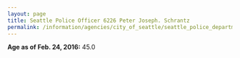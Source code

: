 ```yaml
---
layout: page
title: Seattle Police Officer 6226 Peter Joseph. Schrantz
permalink: /information/agencies/city_of_seattle/seattle_police_department/copbook/6226/
---
```


**Age as of Feb. 24, 2016:** 45.0
